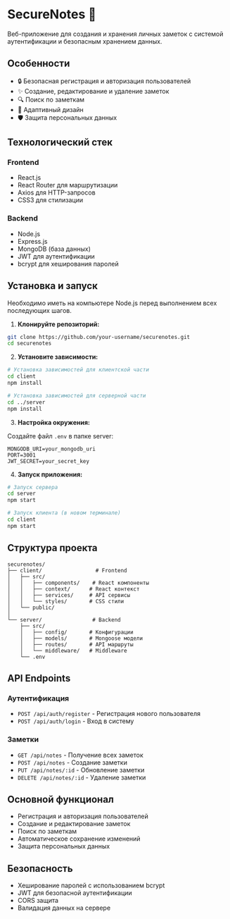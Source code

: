 # SecureNotes 📝

Веб-приложение для создания и хранения личных заметок с системой аутентификации и безопасным хранением данных.

## Особенности

- 🔒 Безопасная регистрация и авторизация пользователей
- ✨ Создание, редактирование и удаление заметок
- 🔍 Поиск по заметкам
- 📱 Адаптивный дизайн
- 🛡️ Защита персональных данных

## Технологический стек

### Frontend
- React.js
- React Router для маршрутизации
- Axios для HTTP-запросов
- CSS3 для стилизации

### Backend
- Node.js
- Express.js
- MongoDB (база данных)
- JWT для аутентификации
- bcrypt для хеширования паролей

## Установка и запуск
Необходимо иметь на компьютере Node.js перед выполнением всех последующих шагов.

1. **Клонируйте репозиторий:**
```bash
git clone https://github.com/your-username/securenotes.git
cd securenotes
```

2. **Установите зависимости:**
```bash
# Установка зависимостей для клиентской части
cd client
npm install

# Установка зависимостей для серверной части
cd ../server
npm install
```

3. **Настройка окружения:**

Создайте файл `.env` в папке server:
```env
MONGODB_URI=your_mongodb_uri
PORT=3001
JWT_SECRET=your_secret_key
```

4. **Запуск приложения:**
```bash
# Запуск сервера
cd server
npm start

# Запуск клиента (в новом терминале)
cd client
npm start
```

## Структура проекта

```
securenotes/
├── client/                 # Frontend
│   ├── src/
│   │   ├── components/    # React компоненты
│   │   ├── context/      # React контекст
│   │   ├── services/     # API сервисы
│   │   └── styles/       # CSS стили
│   └── public/
│
└── server/                # Backend
    ├── src/
    │   ├── config/       # Конфигурации
    │   ├── models/       # Mongoose модели
    │   ├── routes/       # API маршруты
    │   └── middleware/   # Middleware
    └── .env
```

## API Endpoints

### Аутентификация
- `POST /api/auth/register` - Регистрация нового пользователя
- `POST /api/auth/login` - Вход в систему

### Заметки
- `GET /api/notes` - Получение всех заметок
- `POST /api/notes` - Создание заметки
- `PUT /api/notes/:id` - Обновление заметки
- `DELETE /api/notes/:id` - Удаление заметки

## Основной функционал

- Регистрация и авторизация пользователей
- Создание и редактирование заметок
- Поиск по заметкам
- Автоматическое сохранение изменений
- Защита персональных данных

## Безопасность

- Хеширование паролей с использованием bcrypt
- JWT для безопасной аутентификации
- CORS защита
- Валидация данных на сервере
